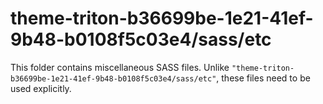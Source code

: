 # theme-triton-b36699be-1e21-41ef-9b48-b0108f5c03e4/sass/etc

This folder contains miscellaneous SASS files. Unlike `"theme-triton-b36699be-1e21-41ef-9b48-b0108f5c03e4/sass/etc"`, these files
need to be used explicitly.
